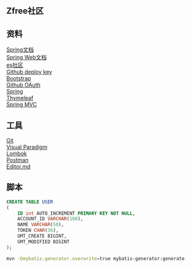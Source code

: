 ## Zfree社区

## 资料  
[Spring文档](https://spring.io/guides)  
[Spring Web文档](https://spring.io/guides/gs/serving-web-content/)  
[es社区](https://elasticsearch.cn/explore)  
[Github deploy key](https://developer.github.com/v3/guides/manage-deploy-keys/#deploy-keys)  
[Bootstrap](https://v3.bootcss.com/getting-started/)  
[Github OAuth](https://developer.github.com/apps/building-github-apps/creating-a-github-app/)  
[Spring](https://docs.spring.io/spring-boot/docs/2.0.0.RC1/reference/htmlsingle/#boot-features-embedded-database-support)  
[Thymeleaf](https://www.thymeleaf.org/doc/tutorials/3.0/usingthymeleaf.html)  
[Spring MVC](https://docs.spring.io/spring/docs/5.1.0.RELEASE/spring-framework-reference/web.html#spring-web)

## 工具  
[Git](https://git-scm.com/downloadgit)  
[Visual Paradigm](https://www.visual-paradigm.com)  
[Lombok](https://projectlombok.org/)  
[Postman](https://chrome.google.com/webstore/detail/coohjcphdfgbiolnekdpbcijmhambjff)  
[Editor.md](https://pandao.github.io/editor.md/)

## 脚本
```sql
CREATE TABLE USER
(
    ID int AUTO_INCREMENT PRIMARY KEY NOT NULL,
    ACCOUNT_ID VARCHAR(100),
    NAME VARCHAR(50),
    TOKEN CHAR(36),
    GMT_CREATE BIGINT,
    GMT_MODIFIED BIGINT
);
```
```bash
mvn -Dmybatis.generator.overwrite=true mybatis-generator:generate
```
